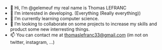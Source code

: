 - 👋 Hi, I’m @gelemeuf my real name is Thomas LEFRANC
- 👀 I’m interested in developing. (Everything (Really everything))
- 🌱 I’m currently learning computer science.
- 💞️ I’m looking to collaborate on some projects to increase my skills and product some new interresting things.
- 📫 You can contact me at thomaslefranc33@gmail.com (im not on twitter, instagram, ...)

